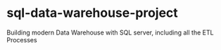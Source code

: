# sql-data-warehouse-project
Building modern Data Warehouse with SQL server, including all the ETL Processes

